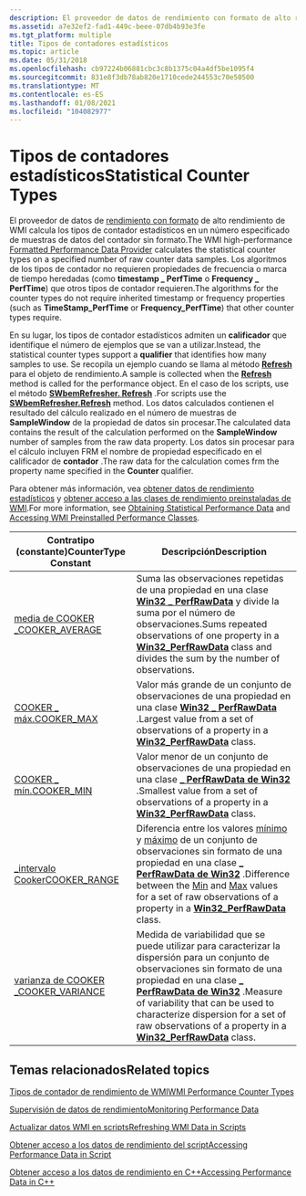 ```yaml
---
description: El proveedor de datos de rendimiento con formato de alto rendimiento de WMI calcula los tipos de contador estadísticos en un número especificado de muestras de datos del contador sin formato.
ms.assetid: a7e32ef2-fad1-449c-beee-07db4b93e3fe
ms.tgt_platform: multiple
title: Tipos de contadores estadísticos
ms.topic: article
ms.date: 05/31/2018
ms.openlocfilehash: cb97224b06881cbc3c8b1375c04a4df5be1095f4
ms.sourcegitcommit: 831e8f3db78ab820e1710cede244553c70e50500
ms.translationtype: MT
ms.contentlocale: es-ES
ms.lasthandoff: 01/08/2021
ms.locfileid: "104082977"
---
```

# <a name="statistical-counter-types"></a><span data-ttu-id="754d1-103">Tipos de contadores estadísticos</span><span class="sxs-lookup"><span data-stu-id="754d1-103">Statistical Counter Types</span></span>

<span data-ttu-id="754d1-104">El proveedor de datos de [rendimiento con formato](formatted-performance-data-provider.md) de alto rendimiento de WMI calcula los tipos de contador estadísticos en un número especificado de muestras de datos del contador sin formato.</span><span class="sxs-lookup"><span data-stu-id="754d1-104">The WMI high-performance [Formatted Performance Data Provider](formatted-performance-data-provider.md) calculates the statistical counter types on a specified number of raw counter data samples.</span></span> <span data-ttu-id="754d1-105">Los algoritmos de los tipos de contador no requieren propiedades de frecuencia o marca de tiempo heredadas (como **timestamp \_ PerfTime** o **Frequency \_ PerfTime**) que otros tipos de contador requieren.</span><span class="sxs-lookup"><span data-stu-id="754d1-105">The algorithms for the counter types do not require inherited timestamp or frequency properties (such as **TimeStamp\_PerfTime** or **Frequency\_PerfTime**) that other counter types require.</span></span>

<span data-ttu-id="754d1-106">En su lugar, los tipos de contador estadísticos admiten un **calificador** que identifique el número de ejemplos que se van a utilizar.</span><span class="sxs-lookup"><span data-stu-id="754d1-106">Instead, the statistical counter types support a **qualifier** that identifies how many samples to use.</span></span> <span data-ttu-id="754d1-107">Se recopila un ejemplo cuando se llama al método [**Refresh**](/windows/desktop/api/Wbemcli/nf-wbemcli-iwbemrefresher-refresh) para el objeto de rendimiento.</span><span class="sxs-lookup"><span data-stu-id="754d1-107">A sample is collected when the [**Refresh**](/windows/desktop/api/Wbemcli/nf-wbemcli-iwbemrefresher-refresh) method is called for the performance object.</span></span> <span data-ttu-id="754d1-108">En el caso de los scripts, use el método [**SWbemRefresher. Refresh**](swbemrefresher-refresh.md) .</span><span class="sxs-lookup"><span data-stu-id="754d1-108">For scripts use the [**SWbemRefresher.Refresh**](swbemrefresher-refresh.md) method.</span></span> <span data-ttu-id="754d1-109">Los datos calculados contienen el resultado del cálculo realizado en el número de muestras de **SampleWindow** de la propiedad de datos sin procesar.</span><span class="sxs-lookup"><span data-stu-id="754d1-109">The calculated data contains the result of the calculation performed on the **SampleWindow** number of samples from the raw data property.</span></span> <span data-ttu-id="754d1-110">Los datos sin procesar para el cálculo incluyen FRM el nombre de propiedad especificado en el calificador de **contador** .</span><span class="sxs-lookup"><span data-stu-id="754d1-110">The raw data for the calculation comes frm the property name specified in the **Counter** qualifier.</span></span>

<span data-ttu-id="754d1-111">Para obtener más información, vea [obtener datos de rendimiento estadísticos](obtaining-statistical-performance-data.md) y [obtener acceso a las clases de rendimiento preinstaladas de WMI](accessing-wmi-preinstalled-performance-classes.md).</span><span class="sxs-lookup"><span data-stu-id="754d1-111">For more information, see [Obtaining Statistical Performance Data](obtaining-statistical-performance-data.md) and [Accessing WMI Preinstalled Performance Classes](accessing-wmi-preinstalled-performance-classes.md).</span></span>



| <span data-ttu-id="754d1-112">Contratipo (constante)</span><span class="sxs-lookup"><span data-stu-id="754d1-112">CounterType Constant</span></span>                    | <span data-ttu-id="754d1-113">Descripción</span><span class="sxs-lookup"><span data-stu-id="754d1-113">Description</span></span>                                                                                                                                                                                |
|-----------------------------------------|--------------------------------------------------------------------------------------------------------------------------------------------------------------------------------------------|
| [<span data-ttu-id="754d1-114">media de COOKER \_</span><span class="sxs-lookup"><span data-stu-id="754d1-114">COOKER\_AVERAGE</span></span>](cooker-average.md)   | <span data-ttu-id="754d1-115">Suma las observaciones repetidas de una propiedad en una clase [**Win32 \_ PerfRawData**](/windows/desktop/CIMWin32Prov/win32-perfrawdata) y divide la suma por el número de observaciones.</span><span class="sxs-lookup"><span data-stu-id="754d1-115">Sums repeated observations of one property in a [**Win32\_PerfRawData**](/windows/desktop/CIMWin32Prov/win32-perfrawdata) class and divides the sum by the number of observations.</span></span>                              |
| [<span data-ttu-id="754d1-116">COOKER \_ máx.</span><span class="sxs-lookup"><span data-stu-id="754d1-116">COOKER\_MAX</span></span>](cooker-max.md)           | <span data-ttu-id="754d1-117">Valor más grande de un conjunto de observaciones de una propiedad en una clase [**Win32 \_ PerfRawData**](/windows/desktop/CIMWin32Prov/win32-perfrawdata) .</span><span class="sxs-lookup"><span data-stu-id="754d1-117">Largest value from a set of observations of a property in a [**Win32\_PerfRawData**](/windows/desktop/CIMWin32Prov/win32-perfrawdata) class.</span></span>                                                                    |
| [<span data-ttu-id="754d1-118">COOKER \_ mín.</span><span class="sxs-lookup"><span data-stu-id="754d1-118">COOKER\_MIN</span></span>](cooker-min.md)           | <span data-ttu-id="754d1-119">Valor menor de un conjunto de observaciones de una propiedad en una clase [**\_ PerfRawData de Win32**](/windows/desktop/CIMWin32Prov/win32-perfrawdata) .</span><span class="sxs-lookup"><span data-stu-id="754d1-119">Smallest value from a set of observations of a property in a [**Win32\_PerfRawData**](/windows/desktop/CIMWin32Prov/win32-perfrawdata) class.</span></span>                                                                   |
| [<span data-ttu-id="754d1-120">\_intervalo Cooker</span><span class="sxs-lookup"><span data-stu-id="754d1-120">COOKER\_RANGE</span></span>](cooker-range.md)       | <span data-ttu-id="754d1-121">Diferencia entre los valores [mínimo](cooker-min.md) y [máximo](cooker-max.md) de un conjunto de observaciones sin formato de una propiedad en una clase [**\_ PerfRawData de Win32**](/windows/desktop/CIMWin32Prov/win32-perfrawdata) .</span><span class="sxs-lookup"><span data-stu-id="754d1-121">Difference between the [Min](cooker-min.md) and [Max](cooker-max.md) values for a set of raw observations of a property in a [**Win32\_PerfRawData**](/windows/desktop/CIMWin32Prov/win32-perfrawdata) class.</span></span> |
| [<span data-ttu-id="754d1-122">varianza de COOKER \_</span><span class="sxs-lookup"><span data-stu-id="754d1-122">COOKER\_VARIANCE</span></span>](cooker-variance.md) | <span data-ttu-id="754d1-123">Medida de variabilidad que se puede utilizar para caracterizar la dispersión para un conjunto de observaciones sin formato de una propiedad en una clase [**\_ PerfRawData de Win32**](/windows/desktop/CIMWin32Prov/win32-perfrawdata) .</span><span class="sxs-lookup"><span data-stu-id="754d1-123">Measure of variability that can be used to characterize dispersion for a set of raw observations of a property in a [**Win32\_PerfRawData**](/windows/desktop/CIMWin32Prov/win32-perfrawdata) class.</span></span>            |



 

## <a name="related-topics"></a><span data-ttu-id="754d1-124">Temas relacionados</span><span class="sxs-lookup"><span data-stu-id="754d1-124">Related topics</span></span>

<dl> <dt>

[<span data-ttu-id="754d1-125">Tipos de contador de rendimiento de WMI</span><span class="sxs-lookup"><span data-stu-id="754d1-125">WMI Performance Counter Types</span></span>](wmi-performance-counter-types.md)
</dt> <dt>

[<span data-ttu-id="754d1-126">Supervisión de datos de rendimiento</span><span class="sxs-lookup"><span data-stu-id="754d1-126">Monitoring Performance Data</span></span>](monitoring-performance-data.md)
</dt> <dt>

[<span data-ttu-id="754d1-127">Actualizar datos WMI en scripts</span><span class="sxs-lookup"><span data-stu-id="754d1-127">Refreshing WMI Data in Scripts</span></span>](refreshing-wmi-data-in-scripts.md)
</dt> <dt>

[<span data-ttu-id="754d1-128">Obtener acceso a los datos de rendimiento del script</span><span class="sxs-lookup"><span data-stu-id="754d1-128">Accessing Performance Data in Script</span></span>](accessing-performance-data-in-script.md)
</dt> <dt>

[<span data-ttu-id="754d1-129">Obtener acceso a los datos de rendimiento en C++</span><span class="sxs-lookup"><span data-stu-id="754d1-129">Accessing Performance Data in C++</span></span>](accessing-performance-data-in-c--.md)
</dt> </dl>

 

 

